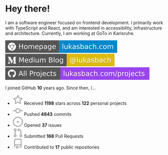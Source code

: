# Hey there!

I am a software engineer focused on frontend development. I primarily work with TypeScript and React, and am interested in accessibility, infrastructure and architecture. Currently, I am working at GoTo in Karlsruhe.

[![Homepage](./icons/homepage.svg)](https://lukasbach.com)
[![Medium Blog](./icons/medium.svg)](https://medium.com/@lukasbach)
[![My Projects](./icons/projects.svg)](https://lukasbach.com/projects)

I joined GitHub **10** years ago. Since then, I...

- ![](./icons/star.svg) Received **1198** stars across **122** personal projects
- ![](./icons/commit.svg) Pushed **4843** commits
- ![](./icons/issues.svg) Opened **37** issues
- ![](./icons/pr.svg) Submitted **168** Pull Requests
- ![](./icons/repo.svg) Contributed to **17** public repositories
